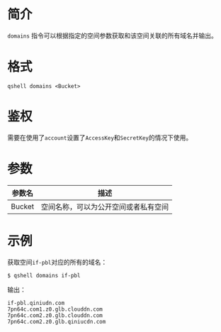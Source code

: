 # 简介

`domains` 指令可以根据指定的空间参数获取和该空间关联的所有域名并输出。

# 格式

```
qshell domains <Bucket>
```

# 鉴权

需要在使用了`account`设置了`AccessKey`和`SecretKey`的情况下使用。

# 参数

|参数名|描述|
|-----|-----|
|Bucket|空间名称，可以为公开空间或者私有空间|

# 示例

获取空间`if-pbl`对应的所有的域名：

```
$ qshell domains if-pbl
```

输出：

```
if-pbl.qiniudn.com
7pn64c.com1.z0.glb.clouddn.com
7pn64c.com2.z0.glb.clouddn.com
7pn64c.com2.z0.glb.qiniucdn.com
```